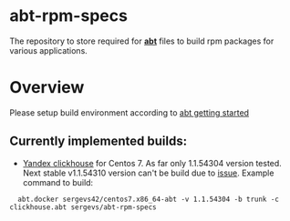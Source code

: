 # abt-rpm-specs
The repository to store required for [**abt**](https://github.com/sergevs/abt) files to build rpm packages for various applications.

# Overview
Please setup build environment according to [abt getting started](https://github.com/sergevs/abt#getting-started)

## Currently implemented builds:
* [Yandex clickhouse](https://github.com/yandex/ClickHouse) for Centos 7. As far only 1.1.54304 version tested. Next stable v1.1.54310 version can't be build due to [issue](https://github.com/yandex/ClickHouse/issues/1461). Example command to build:
```
  abt.docker sergevs42/centos7.x86_64-abt -v 1.1.54304 -b trunk -c clickhouse.abt sergevs/abt-rpm-specs
```

   

